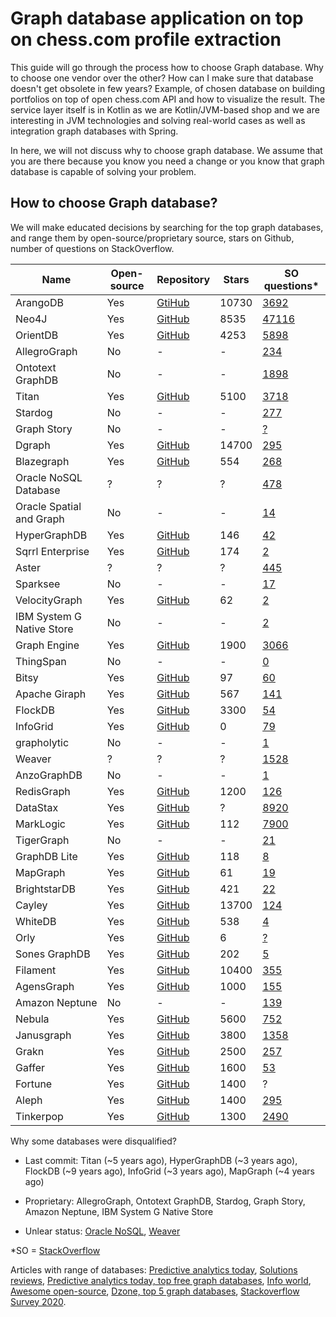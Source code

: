 # Graph database application on top on chess.com profile extraction

This guide will go through the process how to choose Graph database. Why to choose one vendor over the other? How can I make sure that database doesn't get obsolete in few years? Example, of chosen database on building portfolios on top of open chess.com API and how to visualize the result. The service layer itself is in Kotlin as we are Kotlin/JVM-based shop and we are interesting in JVM technologies and solving real-world cases as well as integration graph databases with Spring.

In here, we will not discuss why to choose graph database. We assume that you are there because you know you need a change or you know that graph database is capable of solving your problem.


## How to choose Graph database?

We will make educated decisions by searching for the top graph databases, and range them by open-source/proprietary source, stars on Github, number of questions on StackOverflow.


Name | Open-source | Repository| Stars | SO questions\*
------ | ------- | ---- | ---- | -----
ArangoDB | Yes | [GtiHub](https://github.com/arangodb/arangodb) | 10730 | [3692](https://stackoverflow.com/search?page=247&tab=Relevance&q=arangodb)
Neo4J | Yes | [GitHub](https://github.com/neo4j/neo4j) | 8535 | [47116](https://stackoverflow.com/search?q=neo4j)
OrientDB | Yes | [GitHub](https://github.com/orientechnologies/orientdb) | 4253 | [5898](https://stackoverflow.com/search?q=orientdb)
AllegroGraph | No | - | - | [234](https://stackoverflow.com/search?tab=newest&q=AllegroGraph)
Ontotext GraphDB | No | - | - | [1898](https://stackoverflow.com/search?q=graphdb)
Titan | Yes | [GitHub](https://github.com/thinkaurelius/titan) | 5100 | [3718](https://stackoverflow.com/search?q=Titan)
Stardog | No | - | - | [277](https://stackoverflow.com/search?q=Stardog)
Graph Story | No | - | - | [?](https://stackoverflow.com/search?q=Graph+story)
Dgraph | Yes | [GitHub](https://github.com/dgraph-io/dgraph) | 14700 | [295](https://stackoverflow.com/search?q=dgraph)
Blazegraph | Yes | [GitHub](https://github.com/blazegraph/database) | 554 | [268](https://stackoverflow.com/search?q=Blazegraph)
Oracle NoSQL Database | ? | ? | ? | [478](https://stackoverflow.com/search?q=Oracle+NoSQL+Database)
Oracle Spatial and Graph | No | - | - | [14](https://stackoverflow.com/search?q=Oracle+Spatial+and+Graph)
HyperGraphDB | Yes | [GitHub](https://github.com/hypergraphdb/hypergraphdb) | 146 | [42](https://stackoverflow.com/search?q=HyperGraphDB)
Sqrrl Enterprise | Yes | [GitHub](https://github.com/cmu-db/dbdb.io) | 174 | [2](https://stackoverflow.com/search?q=dbdb.io)
Aster | ? | ? | ? | [445](https://stackoverflow.com/search?q=Aster)
Sparksee | No | - | - | [17](https://stackoverflow.com/search?q=Sparksee)
VelocityGraph | Yes | [GitHub](https://github.com/VelocityDB/VelocityDB) | 62 | [2](https://stackoverflow.com/search?q=VelocityGraph)
IBM System G Native Store | No | - | - | [2](https://stackoverflow.com/search?q=IBM+System+G+Native+Store)
Graph Engine | Yes | [GitHub](https://github.com/Microsoft/GraphEngine) | 1900 | [3066](https://stackoverflow.com/search?q=Graph+Engine)
ThingSpan | No | - | - | [0](https://stackoverflow.com/search?q=ThingSpan)
Bitsy | Yes | [GitHub](https://github.com/lambdazen/bitsy) | 97 | [60](https://stackoverflow.com/search?q=Bitsy)
Apache Giraph | Yes | [GitHub](https://github.com/apache/giraph) | 567 | [141](https://stackoverflow.com/search?q=Apache+Giraph)
FlockDB | Yes | [GitHub](https://github.com/twitter-archive/flockdb) | 3300 | [54](https://stackoverflow.com/search?tab=newest&q=FlockDB)
InfoGrid | Yes | [GitHub](https://github.com/infogrid-org/infogrid) | 0 | [79](https://stackoverflow.com/search?q=InfoGrid)
grapholytic | No | - | - | [1](https://stackoverflow.com/search?q=grapholytic)
Weaver | ? | ? | ? | [1528](https://stackoverflow.com/search?q=weaver)
AnzoGraphDB | No | -  | - | [1](https://stackoverflow.com/search?q=AnzoGraphDB)
RedisGraph | Yes | [GitHub](https://github.com/RedisGraph/RedisGraph) | 1200 | [126](https://stackoverflow.com/search?q=redisgraph)
DataStax | Yes | [GitHub](https://github.com/DataStax) | ? | [8920](https://stackoverflow.com/search?q=DataStax)
MarkLogic | Yes | [GitHub](https://github.com/marklogic/marklogic-data-hub) | 112 | [7900](https://stackoverflow.com/search?q=marklogic)
TigerGraph | No | - | - | [21](https://stackoverflow.com/search?q=TigerGraph)
GraphDB Lite | Yes | [GitHub](https://github.com/CodyKochmann/graphdb) | 118 | [8](https://stackoverflow.com/search?tab=newest&q=GraphDB%20Lite)
MapGraph | Yes | [GitHub](https://github.com/stuartsierra/mapgraph) | 61 | [19](https://stackoverflow.com/search?q=MapGraph)
BrightstarDB | Yes | [GitHub](https://github.com/BrightstarDB/BrightstarDB) | 421 | [22](https://stackoverflow.com/search?q=BrightstarDB)
Cayley | Yes | [GitHub](https://github.com/cayleygraph/cayley) | 13700 | [124](https://stackoverflow.com/search?q=Cayley)
WhiteDB | Yes | [GitHub](https://github.com/priitj/whitedb) | 538 | [4](https://stackoverflow.com/search?q=WhiteDB)
Orly | Yes | [GitHub](https://github.com/orlyatomics/orly) | 6 | [?](https://stackoverflow.com/search?q=Orly)
Sones GraphDB | Yes | [GitHub](https://github.com/sones/sones) | 202 | [5](https://stackoverflow.com/search?q=Sones+GraphDB)
Filament | Yes | [GitHub](https://github.com/google/filament) | 10400 | [355](https://stackoverflow.com/search?q=Filament)
AgensGraph | Yes | [GitHub](https://github.com/bitnine-oss/agensgraph) | 1000 | [155](https://stackoverflow.com/search?q=agensgraph)
Amazon Neptune | No | - | - | [139](https://stackoverflow.com/search?q=Amazon+Neptune)
Nebula | Yes | [GitHub](https://github.com/vesoft-inc/nebula) | 5600 | [752](https://stackoverflow.com/search?q=Nebula)
Janusgraph | Yes | [GitHub](https://github.com/JanusGraph/janusgraph) | 3800 | [1358](https://stackoverflow.com/search?q=janusgraph)
Grakn | Yes | [GitHub](https://github.com/graknlabs/grakn) | 2500 | [257](https://stackoverflow.com/search?q=grakn)
Gaffer | Yes | [GitHub](https://github.com/gchq/Gaffer) | 1600 | [53](https://stackoverflow.com/search?q=gaffer)
Fortune | Yes | [GitHub](https://github.com/fortunejs/fortune) | 1400 | ?
Aleph | Yes | [GitHub](https://github.com/alephdata/aleph) | 1400 | [295](https://stackoverflow.com/search?q=aleph)
Tinkerpop | Yes | [GitHub](https://github.com/apache/tinkerpop) | 1300 | [2490](https://stackoverflow.com/search?q=tinkerpop)

Why some databases were disqualified?

- Last commit: Titan (\~5 years ago), HyperGraphDB (\~3 years ago), FlockDB (\~9 years ago), InfoGrid (\~3 years ago), MapGraph (\~4 years ago)

- Proprietary: AllegroGraph, Ontotext GraphDB, Stardog, Graph Story, Amazon Neptune, IBM System G Native Store

- Unlear status: [Oracle NoSQL](https://github.com/oracle-nosql), [Weaver](https://github.com/weaverplatform/weaver-database-graphdb)


\*SO = [StackOverflow](https://stackoverflow.com/)

Articles with range of databases: [Predictive analytics today](https://www.predictiveanalyticstoday.com/top-graph-databases/), [Solutions reviews](https://solutionsreview.com/data-management/the-best-graph-databases-to-consider-in-2020/), 
[Predictive analytics today, top free graph databases](https://www.predictiveanalyticstoday.com/top-free-graph-databases/), [Info world](https://www.infoworld.com/article/3408787/the-best-graph-databases.html), [Awesome open-source](https://awesomeopensource.com/projects/graph-database), [Dzone, top 5 graph databases](https://dzone.com/articles/top-5-graph-databases), [Stackoverflow Survey 2020](https://insights.stackoverflow.com/survey/2020#technology-databases-all-respondents4).

